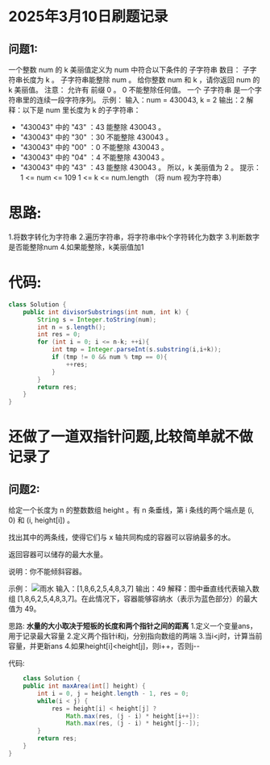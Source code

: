 # 2025年3月10日刷题记录
## 问题1:
一个整数 num 的 k 美丽值定义为 num 中符合以下条件的 子字符串 数目：
子字符串长度为 k 。
子字符串能整除 num 。
给你整数 num 和 k ，请你返回 num 的 k 美丽值。
注意：
允许有 前缀 0 。
0 不能整除任何值。
一个 子字符串 是一个字符串里的连续一段字符序列。
示例：
输入：num = 430043, k = 2
输出：2
解释：以下是 num 里长度为 k 的子字符串：
- "430043" 中的 "43" ：43 能整除 430043 。
- "430043" 中的 "30" ：30 不能整除 430043 。
- "430043" 中的 "00" ：0 不能整除 430043 。
- "430043" 中的 "04" ：4 不能整除 430043 。
- "430043" 中的 "43" ：43 能整除 430043 。
所以，k 美丽值为 2 。
提示：
1 <= num <= 109
1 <= k <= num.length （将 num 视为字符串）
# 思路:
1.将数字转化为字符串
2.遍历字符串，将字符串中k个字符转化为数字
3.判断数字是否能整除num
4.如果能整除，k美丽值加1
# 代码:
```java
class Solution {
    public int divisorSubstrings(int num, int k) {
        String s = Integer.toString(num);
        int n = s.length();
        int res = 0;
        for (int i = 0; i <= n-k; ++i){
            int tmp = Integer.parseInt(s.substring(i,i+k));
            if (tmp != 0 && num % tmp == 0){
                ++res;
            }
        }
        return res;
    }
}
```
# 还做了一道双指针问题,比较简单就不做记录了
## 问题2:
给定一个长度为 n 的整数数组 height 。有 n 条垂线，第 i 条线的两个端点是 (i, 0) 和 (i, height[i]) 。

找出其中的两条线，使得它们与 x 轴共同构成的容器可以容纳最多的水。

返回容器可以储存的最大水量。

说明：你不能倾斜容器。

 

示例：
![雨水](https://assets.leetcode.com/uploads/2018/07/17/question_11.jpg)
输入：[1,8,6,2,5,4,8,3,7]
输出：49 
解释：图中垂直线代表输入数组 [1,8,6,2,5,4,8,3,7]。在此情况下，容器能够容纳水（表示为蓝色部分）的最大值为 49。

思路:
**水量的大小取决于短板的长度和两个指针之间的距离**
1.定义一个变量ans，用于记录最大容量
2.定义两个指针i和j，分别指向数组的两端
3.当i<j时，计算当前容量，并更新ans
4.如果height[i]<height[j]，则i++，否则j--



代码:
```java
    class Solution {
    public int maxArea(int[] height) {
        int i = 0, j = height.length - 1, res = 0;
        while(i < j) {
            res = height[i] < height[j] ? 
                Math.max(res, (j - i) * height[i++]): 
                Math.max(res, (j - i) * height[j--]); 
        }
        return res;
    }
}
```
